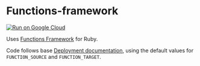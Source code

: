 # Functions-framework

[![Run on Google Cloud](https://deploy.cloud.run/button.svg)](https://deploy.cloud.run)

Uses [Functions Framework](https://github.com/GoogleCloudPlatform/functions-framework-ruby) for Ruby. 

Code follows base [Deployment documentation](https://rubydoc.info/gems/functions_framework/file/docs/deploying-functions.md#deploying-to-cloud-run), using the default values for `FUNCTION_SOURCE` and `FUNCTION_TARGET`.
